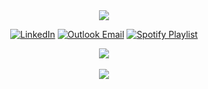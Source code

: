 
<div align="center">
<img src="https://capsule-render.vercel.app/api?type=waving&height=220&color=0:020024,20:000000,50:580078,79:000000,100:000000&text=Hello%20Friend&animation=fadeIn&descAlignY=100&descAlign=100&fontColor=B60000&fontAlignY=37&fontAlign=50&reversal=false">




[![LinkedIn](https://img.shields.io/badge/LinkedIn-0A63BC?style=for-the-badge&logo=linkedin&logoColor=black)](https://linkedin.com/in/parsabe)
[![Outlook Email](https://img.shields.io/badge/Email-590091?style=for-the-badge&logo=gmail&logoColor=black)](mailto:parsabe99@outlook.com)
[![Spotify Playlist](https://img.shields.io/badge/Spotify-1DD05D?style=for-the-badge&logo=spotify&logoColor=black)](https://open.spotify.com/playlist/3UZ2YKsrUQpSwY54p6Zjgf?si=f20351ec6a1e4294)


<a href="https://www.buymeacoffee.com/hounaar"><img src="https://img.buymeacoffee.com/button-api/?text=Buy me a coffee&emoji=☕&slug=hounaar&button_colour=5F7FFF&font_colour=ffffff&font_family=Poppins&outline_colour=000000&coffee_colour=FFDD00" /></a><br/><br/>
<img src="https://github-readme-stats.vercel.app/api/top-langs/?username=parsabe&layout=compact&bg_color=0d0d2b&title_color=ff79c6&text_color=ffffff&icon_color=ff79c6&border_color=4b0082&langs_count=8">
<br/><br/>



</div>

